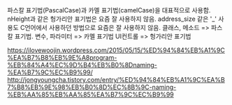 파스칼 표기법(PascalCase)과 카멜 표기법(camelCase)을 대표적으로 사용함.
nHeight과 같은 헝가리안 표기법은 요즘 잘 사용하지 않음.
address_size 같은 '_' 사용도 C언어에서 사용하던 방법으로 요즘은 잘 사용하지 않음.
클래스, 메소드 => 파스칼 표기법.
변수, 파라미터 => 카멜 표기법
UI컨트롤 => 헝가리안 표기법

https://ilovewoojin.wordpress.com/2015/05/15/%ED%94%84%EB%A1%9C%EA%B7%B8%EB%9E%A8program-%EB%84%A4%EC%9D%B4%EB%B0%8Dnaming-%EA%B7%9C%EC%B9%99/
http://jongyoungcha.tistory.com/entry/%ED%94%84%EB%A1%9C%EA%B7%B8%EB%9E%98%EB%B0%8D%EC%8B%9C-naming-%EB%AA%85%EB%AA%85%EA%B7%9C%EC%B9%99
